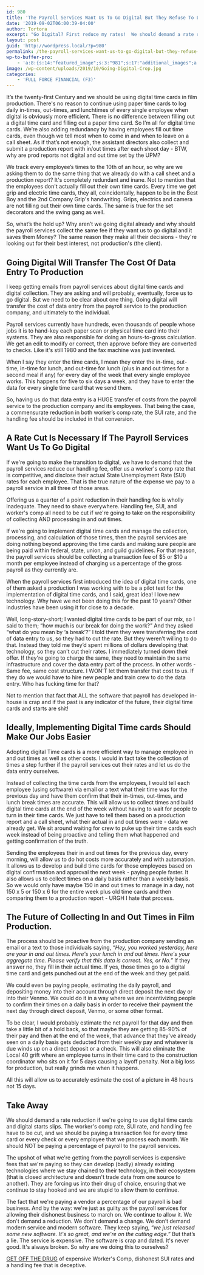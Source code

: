 ```yaml
---
id: 980
title: 'The Payroll Services Want Us To Go Digital But They Refuse To Lower Rates.'
date: '2019-09-02T06:00:39-04:00'
author: Tortora
excerpt: "Go Digital? First reduce my rates!  We should demand a rate reduction if we're going to use digital time cards and digital starts slips.\_GET OFF THE DRUG of expensive Worker's Comp, dishonest SUI rates and a handling fee that is deceptive."
layout: post
guid: 'http://wordpress.local/?p=980'
permalink: /the-payroll-services-want-us-to-go-digital-but-they-refuse-to-lower-rates/
wp-to-buffer-pro:
    - 'a:8:{s:14:"featured_image";s:3:"981";s:17:"additional_images";a:3:{i:0;s:0:"";i:1;s:0:"";i:2;s:0:"";}s:8:"override";s:1:"1";s:7:"default";a:4:{s:7:"publish";a:1:{s:6:"status";a:1:{i:0;a:16:{s:5:"image";s:1:"0";s:11:"sub_profile";i:0;s:7:"message";s:13:"{title} {url}";s:8:"schedule";s:12:"queue_bottom";s:4:"days";s:1:"0";s:5:"hours";s:1:"0";s:7:"minutes";s:1:"0";s:26:"schedule_custom_field_name";s:1:"0";s:30:"schedule_custom_field_relation";s:5:"after";s:21:"schedule_tec_relation";s:5:"after";s:17:"schedule_specific";s:0:"";s:10:"start_date";a:2:{s:3:"day";s:0:"";s:5:"month";s:0:"";}s:8:"end_date";a:2:{s:3:"day";s:0:"";s:5:"month";s:0:"";}s:10:"conditions";a:2:{s:8:"category";s:0:"";s:8:"post_tag";s:0:"";}s:5:"terms";a:2:{s:8:"category";a:1:{i:0;s:0:"";}s:8:"post_tag";a:1:{i:0;s:0:"";}}s:13:"custom_fields";a:0:{}}}}s:6:"update";a:1:{s:6:"status";a:1:{i:0;a:16:{s:5:"image";s:1:"0";s:11:"sub_profile";i:0;s:7:"message";s:13:"{title} {url}";s:8:"schedule";s:12:"queue_bottom";s:4:"days";s:1:"0";s:5:"hours";s:1:"0";s:7:"minutes";s:1:"0";s:26:"schedule_custom_field_name";s:1:"0";s:30:"schedule_custom_field_relation";s:5:"after";s:21:"schedule_tec_relation";s:5:"after";s:17:"schedule_specific";s:0:"";s:10:"start_date";a:2:{s:3:"day";s:0:"";s:5:"month";s:0:"";}s:8:"end_date";a:2:{s:3:"day";s:0:"";s:5:"month";s:0:"";}s:10:"conditions";a:2:{s:8:"category";s:0:"";s:8:"post_tag";s:0:"";}s:5:"terms";a:2:{s:8:"category";a:1:{i:0;s:0:"";}s:8:"post_tag";a:1:{i:0;s:0:"";}}s:13:"custom_fields";a:0:{}}}}s:6:"repost";a:1:{s:6:"status";a:1:{i:0;a:16:{s:5:"image";s:1:"0";s:11:"sub_profile";i:0;s:7:"message";s:23:"New Post: {title} {url}";s:8:"schedule";s:12:"queue_bottom";s:4:"days";s:1:"0";s:5:"hours";s:1:"0";s:7:"minutes";s:1:"0";s:26:"schedule_custom_field_name";s:0:"";s:30:"schedule_custom_field_relation";s:5:"after";s:21:"schedule_tec_relation";s:5:"after";s:17:"schedule_specific";s:0:"";s:10:"start_date";a:2:{s:3:"day";s:0:"";s:5:"month";s:0:"";}s:8:"end_date";a:2:{s:3:"day";s:0:"";s:5:"month";s:0:"";}s:10:"conditions";a:2:{s:8:"category";s:0:"";s:8:"post_tag";s:0:"";}s:5:"terms";a:2:{s:8:"category";a:1:{i:0;s:0:"";}s:8:"post_tag";a:1:{i:0;s:0:"";}}s:13:"custom_fields";a:0:{}}}}s:12:"bulk_publish";a:1:{s:6:"status";a:1:{i:0;a:16:{s:5:"image";s:1:"0";s:11:"sub_profile";i:0;s:7:"message";s:23:"New Post: {title} {url}";s:8:"schedule";s:12:"queue_bottom";s:4:"days";s:1:"0";s:5:"hours";s:1:"0";s:7:"minutes";s:1:"0";s:26:"schedule_custom_field_name";s:0:"";s:30:"schedule_custom_field_relation";s:5:"after";s:21:"schedule_tec_relation";s:5:"after";s:17:"schedule_specific";s:0:"";s:10:"start_date";a:2:{s:3:"day";s:0:"";s:5:"month";s:0:"";}s:8:"end_date";a:2:{s:3:"day";s:0:"";s:5:"month";s:0:"";}s:10:"conditions";a:2:{s:8:"category";s:0:"";s:8:"post_tag";s:0:"";}s:5:"terms";a:2:{s:8:"category";a:1:{i:0;s:0:"";}s:8:"post_tag";a:1:{i:0;s:0:"";}}s:13:"custom_fields";a:0:{}}}}}s:24:"5d08134d34bfbc527b2c4acd";a:5:{s:7:"enabled";s:1:"1";s:7:"publish";a:1:{s:6:"status";a:1:{i:0;a:16:{s:5:"image";s:1:"0";s:11:"sub_profile";i:0;s:7:"message";s:23:"New Post: {title} {url}";s:8:"schedule";s:12:"queue_bottom";s:4:"days";s:1:"0";s:5:"hours";s:1:"0";s:7:"minutes";s:1:"0";s:26:"schedule_custom_field_name";s:0:"";s:30:"schedule_custom_field_relation";s:5:"after";s:21:"schedule_tec_relation";s:5:"after";s:17:"schedule_specific";s:0:"";s:10:"start_date";a:2:{s:3:"day";s:0:"";s:5:"month";s:0:"";}s:8:"end_date";a:2:{s:3:"day";s:0:"";s:5:"month";s:0:"";}s:10:"conditions";a:2:{s:8:"category";s:0:"";s:8:"post_tag";s:0:"";}s:5:"terms";a:2:{s:8:"category";a:1:{i:0;s:0:"";}s:8:"post_tag";a:1:{i:0;s:0:"";}}s:13:"custom_fields";a:0:{}}}}s:6:"update";a:1:{s:6:"status";a:1:{i:0;a:16:{s:5:"image";s:1:"0";s:11:"sub_profile";i:0;s:7:"message";s:23:"New Post: {title} {url}";s:8:"schedule";s:12:"queue_bottom";s:4:"days";s:1:"0";s:5:"hours";s:1:"0";s:7:"minutes";s:1:"0";s:26:"schedule_custom_field_name";s:0:"";s:30:"schedule_custom_field_relation";s:5:"after";s:21:"schedule_tec_relation";s:5:"after";s:17:"schedule_specific";s:0:"";s:10:"start_date";a:2:{s:3:"day";s:0:"";s:5:"month";s:0:"";}s:8:"end_date";a:2:{s:3:"day";s:0:"";s:5:"month";s:0:"";}s:10:"conditions";a:2:{s:8:"category";s:0:"";s:8:"post_tag";s:0:"";}s:5:"terms";a:2:{s:8:"category";a:1:{i:0;s:0:"";}s:8:"post_tag";a:1:{i:0;s:0:"";}}s:13:"custom_fields";a:0:{}}}}s:6:"repost";a:1:{s:6:"status";a:1:{i:0;a:16:{s:5:"image";s:1:"0";s:11:"sub_profile";i:0;s:7:"message";s:23:"New Post: {title} {url}";s:8:"schedule";s:12:"queue_bottom";s:4:"days";s:1:"0";s:5:"hours";s:1:"0";s:7:"minutes";s:1:"0";s:26:"schedule_custom_field_name";s:0:"";s:30:"schedule_custom_field_relation";s:5:"after";s:21:"schedule_tec_relation";s:5:"after";s:17:"schedule_specific";s:0:"";s:10:"start_date";a:2:{s:3:"day";s:0:"";s:5:"month";s:0:"";}s:8:"end_date";a:2:{s:3:"day";s:0:"";s:5:"month";s:0:"";}s:10:"conditions";a:2:{s:8:"category";s:0:"";s:8:"post_tag";s:0:"";}s:5:"terms";a:2:{s:8:"category";a:1:{i:0;s:0:"";}s:8:"post_tag";a:1:{i:0;s:0:"";}}s:13:"custom_fields";a:0:{}}}}s:12:"bulk_publish";a:1:{s:6:"status";a:1:{i:0;a:16:{s:5:"image";s:1:"0";s:11:"sub_profile";i:0;s:7:"message";s:23:"New Post: {title} {url}";s:8:"schedule";s:12:"queue_bottom";s:4:"days";s:1:"0";s:5:"hours";s:1:"0";s:7:"minutes";s:1:"0";s:26:"schedule_custom_field_name";s:0:"";s:30:"schedule_custom_field_relation";s:5:"after";s:21:"schedule_tec_relation";s:5:"after";s:17:"schedule_specific";s:0:"";s:10:"start_date";a:2:{s:3:"day";s:0:"";s:5:"month";s:0:"";}s:8:"end_date";a:2:{s:3:"day";s:0:"";s:5:"month";s:0:"";}s:10:"conditions";a:2:{s:8:"category";s:0:"";s:8:"post_tag";s:0:"";}s:5:"terms";a:2:{s:8:"category";a:1:{i:0;s:0:"";}s:8:"post_tag";a:1:{i:0;s:0:"";}}s:13:"custom_fields";a:0:{}}}}}s:24:"5d0816121113a7616011fb59";a:5:{s:7:"enabled";s:1:"1";s:7:"publish";a:1:{s:6:"status";a:1:{i:0;a:16:{s:5:"image";i:0;s:11:"sub_profile";i:0;s:7:"message";s:23:"New Post: {title} {url}";s:8:"schedule";s:12:"queue_bottom";s:4:"days";s:1:"0";s:5:"hours";s:1:"0";s:7:"minutes";s:1:"0";s:26:"schedule_custom_field_name";s:0:"";s:30:"schedule_custom_field_relation";s:5:"after";s:21:"schedule_tec_relation";s:5:"after";s:17:"schedule_specific";s:0:"";s:10:"start_date";a:2:{s:3:"day";s:0:"";s:5:"month";s:0:"";}s:8:"end_date";a:2:{s:3:"day";s:0:"";s:5:"month";s:0:"";}s:10:"conditions";a:2:{s:8:"category";s:0:"";s:8:"post_tag";s:0:"";}s:5:"terms";a:2:{s:8:"category";a:1:{i:0;s:0:"";}s:8:"post_tag";a:1:{i:0;s:0:"";}}s:13:"custom_fields";a:0:{}}}}s:6:"update";a:1:{s:6:"status";a:1:{i:0;a:16:{s:5:"image";i:0;s:11:"sub_profile";i:0;s:7:"message";s:23:"New Post: {title} {url}";s:8:"schedule";s:12:"queue_bottom";s:4:"days";s:1:"0";s:5:"hours";s:1:"0";s:7:"minutes";s:1:"0";s:26:"schedule_custom_field_name";s:0:"";s:30:"schedule_custom_field_relation";s:5:"after";s:21:"schedule_tec_relation";s:5:"after";s:17:"schedule_specific";s:0:"";s:10:"start_date";a:2:{s:3:"day";s:0:"";s:5:"month";s:0:"";}s:8:"end_date";a:2:{s:3:"day";s:0:"";s:5:"month";s:0:"";}s:10:"conditions";a:2:{s:8:"category";s:0:"";s:8:"post_tag";s:0:"";}s:5:"terms";a:2:{s:8:"category";a:1:{i:0;s:0:"";}s:8:"post_tag";a:1:{i:0;s:0:"";}}s:13:"custom_fields";a:0:{}}}}s:6:"repost";a:1:{s:6:"status";a:1:{i:0;a:16:{s:5:"image";i:0;s:11:"sub_profile";i:0;s:7:"message";s:23:"New Post: {title} {url}";s:8:"schedule";s:12:"queue_bottom";s:4:"days";s:1:"0";s:5:"hours";s:1:"0";s:7:"minutes";s:1:"0";s:26:"schedule_custom_field_name";s:0:"";s:30:"schedule_custom_field_relation";s:5:"after";s:21:"schedule_tec_relation";s:5:"after";s:17:"schedule_specific";s:0:"";s:10:"start_date";a:2:{s:3:"day";s:0:"";s:5:"month";s:0:"";}s:8:"end_date";a:2:{s:3:"day";s:0:"";s:5:"month";s:0:"";}s:10:"conditions";a:2:{s:8:"category";s:0:"";s:8:"post_tag";s:0:"";}s:5:"terms";a:2:{s:8:"category";a:1:{i:0;s:0:"";}s:8:"post_tag";a:1:{i:0;s:0:"";}}s:13:"custom_fields";a:0:{}}}}s:12:"bulk_publish";a:1:{s:6:"status";a:1:{i:0;a:16:{s:5:"image";i:0;s:11:"sub_profile";i:0;s:7:"message";s:23:"New Post: {title} {url}";s:8:"schedule";s:12:"queue_bottom";s:4:"days";s:1:"0";s:5:"hours";s:1:"0";s:7:"minutes";s:1:"0";s:26:"schedule_custom_field_name";s:0:"";s:30:"schedule_custom_field_relation";s:5:"after";s:21:"schedule_tec_relation";s:5:"after";s:17:"schedule_specific";s:0:"";s:10:"start_date";a:2:{s:3:"day";s:0:"";s:5:"month";s:0:"";}s:8:"end_date";a:2:{s:3:"day";s:0:"";s:5:"month";s:0:"";}s:10:"conditions";a:2:{s:8:"category";s:0:"";s:8:"post_tag";s:0:"";}s:5:"terms";a:2:{s:8:"category";a:1:{i:0;s:0:"";}s:8:"post_tag";a:1:{i:0;s:0:"";}}s:13:"custom_fields";a:0:{}}}}}s:24:"5d0816861113a770cd06d397";a:5:{s:7:"enabled";s:1:"1";s:7:"publish";a:1:{s:6:"status";a:1:{i:0;a:16:{s:5:"image";s:1:"0";s:11:"sub_profile";i:0;s:7:"message";s:23:"New Post: {title} {url}";s:8:"schedule";s:12:"queue_bottom";s:4:"days";s:1:"0";s:5:"hours";s:1:"0";s:7:"minutes";s:1:"0";s:26:"schedule_custom_field_name";s:0:"";s:30:"schedule_custom_field_relation";s:5:"after";s:21:"schedule_tec_relation";s:5:"after";s:17:"schedule_specific";s:0:"";s:10:"start_date";a:2:{s:3:"day";s:0:"";s:5:"month";s:0:"";}s:8:"end_date";a:2:{s:3:"day";s:0:"";s:5:"month";s:0:"";}s:10:"conditions";a:2:{s:8:"category";s:0:"";s:8:"post_tag";s:0:"";}s:5:"terms";a:2:{s:8:"category";a:1:{i:0;s:0:"";}s:8:"post_tag";a:1:{i:0;s:0:"";}}s:13:"custom_fields";a:0:{}}}}s:6:"update";a:1:{s:6:"status";a:1:{i:0;a:16:{s:5:"image";s:1:"0";s:11:"sub_profile";i:0;s:7:"message";s:23:"New Post: {title} {url}";s:8:"schedule";s:12:"queue_bottom";s:4:"days";s:1:"0";s:5:"hours";s:1:"0";s:7:"minutes";s:1:"0";s:26:"schedule_custom_field_name";s:0:"";s:30:"schedule_custom_field_relation";s:5:"after";s:21:"schedule_tec_relation";s:5:"after";s:17:"schedule_specific";s:0:"";s:10:"start_date";a:2:{s:3:"day";s:0:"";s:5:"month";s:0:"";}s:8:"end_date";a:2:{s:3:"day";s:0:"";s:5:"month";s:0:"";}s:10:"conditions";a:2:{s:8:"category";s:0:"";s:8:"post_tag";s:0:"";}s:5:"terms";a:2:{s:8:"category";a:1:{i:0;s:0:"";}s:8:"post_tag";a:1:{i:0;s:0:"";}}s:13:"custom_fields";a:0:{}}}}s:6:"repost";a:1:{s:6:"status";a:1:{i:0;a:16:{s:5:"image";s:1:"0";s:11:"sub_profile";i:0;s:7:"message";s:23:"New Post: {title} {url}";s:8:"schedule";s:12:"queue_bottom";s:4:"days";s:1:"0";s:5:"hours";s:1:"0";s:7:"minutes";s:1:"0";s:26:"schedule_custom_field_name";s:0:"";s:30:"schedule_custom_field_relation";s:5:"after";s:21:"schedule_tec_relation";s:5:"after";s:17:"schedule_specific";s:0:"";s:10:"start_date";a:2:{s:3:"day";s:0:"";s:5:"month";s:0:"";}s:8:"end_date";a:2:{s:3:"day";s:0:"";s:5:"month";s:0:"";}s:10:"conditions";a:2:{s:8:"category";s:0:"";s:8:"post_tag";s:0:"";}s:5:"terms";a:2:{s:8:"category";a:1:{i:0;s:0:"";}s:8:"post_tag";a:1:{i:0;s:0:"";}}s:13:"custom_fields";a:0:{}}}}s:12:"bulk_publish";a:1:{s:6:"status";a:1:{i:0;a:16:{s:5:"image";s:1:"0";s:11:"sub_profile";i:0;s:7:"message";s:23:"New Post: {title} {url}";s:8:"schedule";s:12:"queue_bottom";s:4:"days";s:1:"0";s:5:"hours";s:1:"0";s:7:"minutes";s:1:"0";s:26:"schedule_custom_field_name";s:0:"";s:30:"schedule_custom_field_relation";s:5:"after";s:21:"schedule_tec_relation";s:5:"after";s:17:"schedule_specific";s:0:"";s:10:"start_date";a:2:{s:3:"day";s:0:"";s:5:"month";s:0:"";}s:8:"end_date";a:2:{s:3:"day";s:0:"";s:5:"month";s:0:"";}s:10:"conditions";a:2:{s:8:"category";s:0:"";s:8:"post_tag";s:0:"";}s:5:"terms";a:2:{s:8:"category";a:1:{i:0;s:0:"";}s:8:"post_tag";a:1:{i:0;s:0:"";}}s:13:"custom_fields";a:0:{}}}}}s:24:"5d08176e34bfbc60ba44e5cb";a:5:{s:7:"enabled";s:1:"1";s:7:"publish";a:1:{s:6:"status";a:1:{i:0;a:16:{s:5:"image";s:1:"0";s:11:"sub_profile";i:0;s:7:"message";s:23:"New Post: {title} {url}";s:8:"schedule";s:12:"queue_bottom";s:4:"days";s:1:"0";s:5:"hours";s:1:"0";s:7:"minutes";s:1:"0";s:26:"schedule_custom_field_name";s:0:"";s:30:"schedule_custom_field_relation";s:5:"after";s:21:"schedule_tec_relation";s:5:"after";s:17:"schedule_specific";s:0:"";s:10:"start_date";a:2:{s:3:"day";s:0:"";s:5:"month";s:0:"";}s:8:"end_date";a:2:{s:3:"day";s:0:"";s:5:"month";s:0:"";}s:10:"conditions";a:2:{s:8:"category";s:0:"";s:8:"post_tag";s:0:"";}s:5:"terms";a:2:{s:8:"category";a:1:{i:0;s:0:"";}s:8:"post_tag";a:1:{i:0;s:0:"";}}s:13:"custom_fields";a:0:{}}}}s:6:"update";a:1:{s:6:"status";a:1:{i:0;a:16:{s:5:"image";s:1:"0";s:11:"sub_profile";i:0;s:7:"message";s:23:"New Post: {title} {url}";s:8:"schedule";s:12:"queue_bottom";s:4:"days";s:1:"0";s:5:"hours";s:1:"0";s:7:"minutes";s:1:"0";s:26:"schedule_custom_field_name";s:0:"";s:30:"schedule_custom_field_relation";s:5:"after";s:21:"schedule_tec_relation";s:5:"after";s:17:"schedule_specific";s:0:"";s:10:"start_date";a:2:{s:3:"day";s:0:"";s:5:"month";s:0:"";}s:8:"end_date";a:2:{s:3:"day";s:0:"";s:5:"month";s:0:"";}s:10:"conditions";a:2:{s:8:"category";s:0:"";s:8:"post_tag";s:0:"";}s:5:"terms";a:2:{s:8:"category";a:1:{i:0;s:0:"";}s:8:"post_tag";a:1:{i:0;s:0:"";}}s:13:"custom_fields";a:0:{}}}}s:6:"repost";a:1:{s:6:"status";a:1:{i:0;a:16:{s:5:"image";s:1:"0";s:11:"sub_profile";i:0;s:7:"message";s:23:"New Post: {title} {url}";s:8:"schedule";s:12:"queue_bottom";s:4:"days";s:1:"0";s:5:"hours";s:1:"0";s:7:"minutes";s:1:"0";s:26:"schedule_custom_field_name";s:0:"";s:30:"schedule_custom_field_relation";s:5:"after";s:21:"schedule_tec_relation";s:5:"after";s:17:"schedule_specific";s:0:"";s:10:"start_date";a:2:{s:3:"day";s:0:"";s:5:"month";s:0:"";}s:8:"end_date";a:2:{s:3:"day";s:0:"";s:5:"month";s:0:"";}s:10:"conditions";a:2:{s:8:"category";s:0:"";s:8:"post_tag";s:0:"";}s:5:"terms";a:2:{s:8:"category";a:1:{i:0;s:0:"";}s:8:"post_tag";a:1:{i:0;s:0:"";}}s:13:"custom_fields";a:0:{}}}}s:12:"bulk_publish";a:1:{s:6:"status";a:1:{i:0;a:16:{s:5:"image";s:1:"0";s:11:"sub_profile";i:0;s:7:"message";s:23:"New Post: {title} {url}";s:8:"schedule";s:12:"queue_bottom";s:4:"days";s:1:"0";s:5:"hours";s:1:"0";s:7:"minutes";s:1:"0";s:26:"schedule_custom_field_name";s:0:"";s:30:"schedule_custom_field_relation";s:5:"after";s:21:"schedule_tec_relation";s:5:"after";s:17:"schedule_specific";s:0:"";s:10:"start_date";a:2:{s:3:"day";s:0:"";s:5:"month";s:0:"";}s:8:"end_date";a:2:{s:3:"day";s:0:"";s:5:"month";s:0:"";}s:10:"conditions";a:2:{s:8:"category";s:0:"";s:8:"post_tag";s:0:"";}s:5:"terms";a:2:{s:8:"category";a:1:{i:0;s:0:"";}s:8:"post_tag";a:1:{i:0;s:0:"";}}s:13:"custom_fields";a:0:{}}}}}}'
image: /wp-content/uploads/2019/10/Going-Digital-Crop.jpg
categories:
    - 'FULL FORCE FINANCIAL (F3)'
---
```


It’s the twenty-first Century and we should be using digital time cards in film production. There's no reason to continue using paper time cards to log daily in-times, out-times, and lunchtimes of every single employee when digital is obviously more efficient. There is no difference between filling out a digital time card and filling out a paper time card. So I’m all for digital time cards. We’re also adding redundancy by having employees fill out time cards, even though we tell most when to come in and when to leave on a call sheet. As if that’s not enough, the assistant directors also collect and submit a production report with in/out times after each shoot day - BTW, why are prod reports not digital and out time set by the UPM?

We track every employee’s times to the 10th of an hour, so why are we asking them to do the same thing that we already do with a call sheet and a production report? It's completely redundant and inane. Not to mention that the employees don't actually fill out their own time cards. Every time we get grip and electric time cards, they all, coincidentally, happen to be in the Best Boy and the 2nd Company Grip's handwriting. Grips, electrics and camera are not filling out their own time cards. The same is true for the set decorators and the swing gang as well.

So, what’s the hold up? Why aren’t we going digital already and why should the payroll services collect the same fee if they want us to go digital and it saves them Money? The same reason they make all their decisions - they're looking out for their best interest, not production's (the client).

## Going Digital Will Transfer The Cost Of Data Entry To Production

I keep getting emails from payroll services about digital time cards and digital collection. They are asking and will probably, eventually, force us to go digital. But we need to be clear about one thing. Going digital will transfer the cost of data entry from the payroll service to the production company, and ultimately to the individual.

Payroll services currently have hundreds, even thousands of people whose jobs it is to hand-key each paper scan or physical time card into their systems. They are also responsible for doing an hours-to-gross calculation. We get an edit to modify or correct, then approve before they are converted to checks. Like it's still 1980 and the fax machine was just invented.

When I say they enter the time cards, I mean they enter the in-time, out-time, in-time for lunch, and out-time for lunch (plus in and out times for a second meal if any) for every day of the week that every single employee works. This happens for five to six days a week, and they have to enter the data for every single time card that we send them.

So, having us do that data entry is a HUGE transfer of costs from the payroll service to the production company and its employees. That being the case, a commensurate reduction in both worker’s comp rate, the SUI rate, and the handling fee should be included in that conversion.

## A Rate Cut Is Necessary If The Payroll Services Want Us To Go Digital

If we're going to make the transition to digital, we have to demand that the payroll services reduce our handling fee, offer us a worker's comp rate that is competitive, and disclose their actual State Unemployment Rate (SUI) rates for each employee. That is the true nature of the expense we pay to a payroll service in all three of those areas.

Offering us a quarter of a point reduction in their handling fee is wholly inadequate. They need to shave everywhere. Handling fee, SUI, and worker's comp all need to be cut if we're going to take on the responsibility of collecting AND processing in and out times.

If we're going to implement digital time cards and manage the collection, processing, and calculation of those times, then the payroll services are doing nothing beyond approving the time cards and making sure people are being paid within federal, state, union, and guild guidelines. For that reason, the payroll services should be collecting a transaction fee of $5 or $10 a month per employee instead of charging us a percentage of the gross payroll as they currently are.

When the payroll services first introduced the idea of digital time cards, one of them asked a production I was working with to be a pilot test for the implementation of digital time cards, and I said, great idea! I love new technology. Why have we not been doing this for the past 10 years? Other industries have been using it for close to a decade.

Well, long-story-short; I wanted digital time cards to be part of our mix, so I said to them; “how much is our break for doing the work?” And they asked “what do you mean by ‘a break’?” I told them they were transferring the cost of data entry to us, so they had to cut the rate. But they weren’t willing to do that. Instead they told me they’d spent millions of dollars developing that technology, so they can't cut their rates. I immediately turned down their offer. If they're going to charge the same, they need to maintain the same infrastructure and cover the data entry part of the process. In other words - Same fee, same cost structure. I WON'T let them transfer that cost to us. If they do we would have to hire new people and train crew to do the data entry. Who has fucking time for that?

Not to mention that fact that ALL the software that payroll has developed in-house is crap and if the past is any indicator of the future, their digital time cards and starts are shit!

## Ideally, Implementing Digital Time cards Should Make Our Jobs Easier

Adopting digital Time cards is a more efficient way to manage employee in and out times as well as other costs. I would in fact take the collection of times a step further if the payroll services cut their rates and let us do the data entry ourselves.

Instead of collecting the time cards from the employees, I would tell each employee (using software) via email or a text what their time was for the previous day and have them confirm that their in-times, out-times, and lunch break times are accurate. This will allow us to collect times and build digital time cards at the end of the week without having to wait for people to turn in their time cards. We just have to tell them based on a production report and a call sheet, what their actual in and out times were - data we already get. We sit around waiting for crew to puke up their time cards each week instead of being proactive and telling them what happened and getting confirmation of the truth.

Sending the employees their in and out times for the previous day, every morning, will allow us to do hot costs more accurately and with automation. It allows us to develop and build time cards for those employees based on digital confirmation and approval the next week - paying people faster. It also allows us to collect times on a daily basis rather than a weekly basis. So we would only have maybe 150 in and out times to manage in a day, not 150 x 5 or 150 x 6 for the entire week plus old time cards and then comparing them to a production report - URGH I hate that process.

## The Future of Collecting In and Out Times in Film Production.

The process should be proactive from the production company sending an email or a text to those individuals saying, *“Hey, you worked yesterday, here are your in and out times. Here's your lunch in and out times. Here's your aggregate time. Please verify that this data is correct. Yes, or No.”* If they answer no, they fill in their actual time. If yes, those times go to a digital time card and gets punched out at the end of the week and they get paid.

We could even be paying people, estimating the daily payroll, and depositing money into their account through direct deposit the next day or into their Venmo. We could do it in a way where we are incentivizing people to confirm their times on a daily basis in order to receive their payment the next day through direct deposit, Venmo, or some other format.

To be clear, I would probably estimate the net payroll for that day and then take a little bit of a hold back, so that maybe they are getting 85-90% of their pay and then at the end of the week, that advance that they've already seen on a daily basis gets deducted from their weekly pay and whatever is due winds up on a direct deposit or a check. This will also eliminate the Local 40 grift where an employee turns in their time card to the construction coordinator who sits on it for 5 days causing a layoff penalty. Not a big loss for production, but really grinds me when it happens.

All this will allow us to accurately estimate the cost of a picture in 48 hours not 15 days.

## Take Away

We should demand a rate reduction if we're going to use digital time cards and digital starts slips. The worker's comp rate, SUI rate, and handling fee have to be cut, and we should be paying a transaction fee for every time card or every check or every employee that we process each month. We should NOT be paying a percentage of payroll to the payroll services.

The upshot of what we're getting from the payroll services is expensive fees that we're paying so they can develop (badly) already existing technologies where we stay chained to their technology, in their ecosystem (that is closed architecture and doesn't trade data from one source to another). They are forcing us into their drug of choice, ensuring that we continue to stay hooked and we are stupid to allow them to continue.

The fact that we're paying a vendor a percentage of our payroll is bad business. And by the way: we're just as guilty as the payroll services for allowing their dishonest business to march on. We continue to allow it. We don't demand a reduction. We don't demand a change. We don’t demand modern service and modern software. They keep saying, *“we just released some new software. It's so great, and we're on the cutting edge.”* But that’s a lie. The service is expensive. The software is crap and dated. It's never good. It's always broken. So why are we doing this to ourselves?

[GET OFF THE DRUG](https://www.fullforcefinancial.com/order-now) of expensive Worker's Comp, dishonest SUI rates and a handling fee that is deceptive.